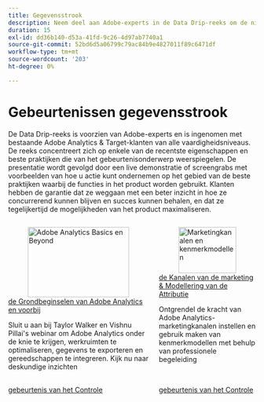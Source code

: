 ```yaml
---
title: Gegevensstrook
description: Neem deel aan Adobe-experts in de Data Drip-reeks om de nieuwste functies en beste praktijken in Adobe Analytics & Target te verkennen, met live demonstraties die ervoor zorgen dat klanten hun productpotentieel maximaliseren en concurrerend blijven.
duration: 15
exl-id: dd36b140-d53a-41fd-9c26-4d97ab7740a1
source-git-commit: 52bd6d5a06799c79ac84b9e4827011f89c6471df
workflow-type: tm+mt
source-wordcount: '203'
ht-degree: 0%

---
```


# Gebeurtenissen gegevensstrook

De Data Drip-reeks is voorzien van Adobe-experts en is ingenomen met bestaande Adobe Analytics &amp; Target-klanten van alle vaardigheidsniveaus. De reeks concentreert zich op enkele van de recentste eigenschappen en beste praktijken die van het gebeurtenisonderwerp weerspiegelen. De presentatie wordt gevolgd door een live demonstratie of screengrabs met voorbeelden van hoe u actie kunt ondernemen op het gebied van de beste praktijken waarbij de functies in het product worden gebruikt. Klanten hebben de garantie dat ze weggaan met een beter inzicht in hoe ze concurrerend kunnen blijven en succes kunnen behalen, en dat ze tegelijkertijd de mogelijkheden van het product maximaliseren.

<!-- CARDS

{cta  = Watch event}

* 2025/adobe-analytics-basics-beyond.md
* 2025/marketing-channel-attribution-modeling.md
* 2025/migrating-to-web-sdk.md

-->
<!-- START CARDS HTML - DO NOT MODIFY BY HAND -->
<div class="columns">
    <div class="column is-half-tablet is-half-desktop is-one-third-widescreen" aria-label="Adobe Analytics Basics and Beyond">
        <div class="card" style="height: 100%; display: flex; flex-direction: column; height: 100%;">
            <div class="card-image">
                <figure class="image x-is-16by9">
                    <a href="2025/adobe-analytics-basics-beyond.md" title="Adobe Analytics Basics en Beyond" target="_blank" rel="referrer">
                        <img class="is-bordered-r-small" src="https://video.tv.adobe.com/v/3443028/?format=jpeg&nocache=1761687728532" alt="Adobe Analytics Basics en Beyond"
                             style="width: 100%; aspect-ratio: 16 / 9; object-fit: cover; overflow: hidden; display: block; margin: auto;">
                    </a>
                </figure>
            </div>
            <div class="card-content is-padded-small" style="display: flex; flex-direction: column; flex-grow: 1; justify-content: space-between;">
                <div class="top-card-content">
                    <p class="headline is-size-6 has-text-weight-bold">
                        <a href="2025/adobe-analytics-basics-beyond.md" target="_blank" rel="referrer" title="Adobe Analytics Basics en Beyond"> de Grondbeginselen van Adobe Analytics en voorbij </a>
                    </p>
                    <p class="is-size-6">Sluit u aan bij Taylor Walker en Vishnu Pillai's webinar om Adobe Analytics onder de knie te krijgen, werkruimten te optimaliseren, gegevens te exporteren en gereedschappen te integreren. Kijk nu naar deskundige inzichten</p>
                </div>
                <a href="2025/adobe-analytics-basics-beyond.md" target="_blank" rel="referrer" class="spectrum-Button spectrum-Button--outline spectrum-Button--primary spectrum-Button--sizeM" style="align-self: flex-start; margin-top: 1rem;">
                    <span class="spectrum-Button-label has-no-wrap has-text-weight-bold"> gebeurtenis van het Controle </span>
                </a>
            </div>
        </div>
    </div>
    <div class="column is-half-tablet is-half-desktop is-one-third-widescreen" aria-label="Marketing Channels & Attribution Modeling">
        <div class="card" style="height: 100%; display: flex; flex-direction: column; height: 100%;">
            <div class="card-image">
                <figure class="image x-is-16by9">
                    <a href="2025/marketing-channel-attribution-modeling.md" title="Marketingkanalen en kenmerkmodellen" target="_blank" rel="referrer">
                        <img class="is-bordered-r-small" src="https://video.tv.adobe.com/v/3443020/?format=jpeg&nocache=1761687728525" alt="Marketingkanalen en kenmerkmodellen"
                             style="width: 100%; aspect-ratio: 16 / 9; object-fit: cover; overflow: hidden; display: block; margin: auto;">
                    </a>
                </figure>
            </div>
            <div class="card-content is-padded-small" style="display: flex; flex-direction: column; flex-grow: 1; justify-content: space-between;">
                <div class="top-card-content">
                    <p class="headline is-size-6 has-text-weight-bold">
                        <a href="2025/marketing-channel-attribution-modeling.md" target="_blank" rel="referrer" title="Marketingkanalen en kenmerkmodellen"> de Kanalen van de marketing &amp; Modellering van de Attributie </a>
                    </p>
                    <p class="is-size-6">Ontgrendel de kracht van Adobe Analytics-marketingkanalen instellen en gebruik maken van kenmerkmodellen met behulp van professionele begeleiding</p>
                </div>
                <a href="2025/marketing-channel-attribution-modeling.md" target="_blank" rel="referrer" class="spectrum-Button spectrum-Button--outline spectrum-Button--primary spectrum-Button--sizeM" style="align-self: flex-start; margin-top: 1rem;">
                    <span class="spectrum-Button-label has-no-wrap has-text-weight-bold"> gebeurtenis van het Controle </span>
                </a>
            </div>
        </div>
    </div>
</div>
<!-- END CARDS HTML - DO NOT MODIFY BY HAND -->

